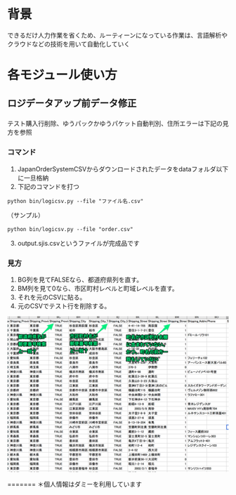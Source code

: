 # 背景
できるだけ人力作業を省くため、ルーティーンになっている作業は、言語解析やクラウドなどの技術を用いて自動化していく

# 各モジュール使い方
## ロジデータアップ前データ修正
### 
テスト購入行削除、ゆうパックかゆうパケット自動判別、住所エラーは下記の見方を参照

### コマンド
1. JapanOrderSystemCSVからダウンロードされたデータをdataフォルダ以下に一旦格納
2. 下記のコマンドを打つ
```
python bin/logicsv.py --file "ファイル名.csv"
```
（サンプル）
```
python bin/logicsv.py --file "order.csv"
```
3. output.sjis.csvというファイルが完成品です

### 見方
1. BG列を見てFALSEなら、都道府県列を直す。
2. BM列を見て0なら、市区町村レベルと町域レベルを直す。
3. それを元のCSVに貼る。
4. 元のCSVでテスト行を削除する。

![画像](https://raw.githubusercontent.com/Hajimex/acp_RPA/master/src/Screen_Shot_2019-06-08_at_0_55_04.png?token=AAKXSPIL4J7FZ6MK6D2GTQK5APC2E "画像")

=======
＊個人情報はダミーを利用しています
